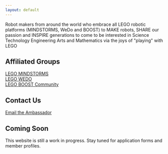 ```yaml
---
layout: default
---
```


Robot makers from around the world who embrace all LEGO robotic platforms (MINDSTORMS, WeDo and BOOST) to MAKE robots, SHARE our passion and INSPIRE generations to come to be interested in Science Technology Engineering Arts and Mathematics via the joys of "playing" with LEGO


## Affiliated Groups

<a href="https://www.facebook.com/groups/legomindstorms/">LEGO MINDSTORMS</a>
<br><a href="https://www.facebook.com/groups/letsdowedo/">LEGO WEDO</a>
<br><a href="https://www.facebook.com/groups/BOOSTcommunity/">LEGO BOOST Community</a>


## Contact Us

<a href="mailto:ambassador@robotmak3rs.com">Email the Ambassador</a>

## Coming Soon

This website is still a work in progress. Stay tuned for application forms and member profiles.
